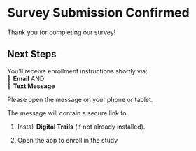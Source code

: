 # Survey Submission Confirmed

Thank you for completing our survey!

## Next Steps

You'll receive enrollment instructions shortly via:  
📧 **Email** AND  
📱 **Text Message**

Please open the message on your phone or tablet.

The message will contain a secure link to:  

1. Install **Digital Trails** (if not already installed). 

2. Open the app to enroll in the study